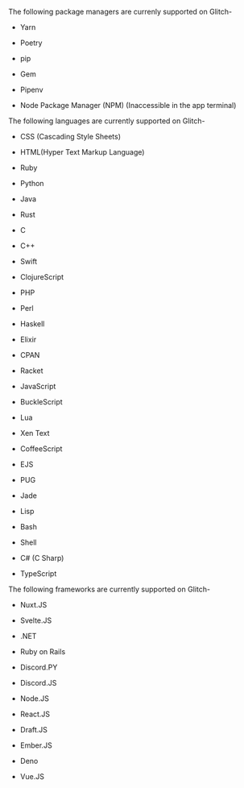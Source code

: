 The following package managers are currenly supported on Glitch-

- Yarn

- Poetry

- pip

- Gem

- Pipenv

- Node Package Manager (NPM) (Inaccessible in the app terminal)

The following languages are currently supported on Glitch-

- CSS (Cascading Style Sheets)

- HTML(Hyper Text Markup Language)

- Ruby

- Python

- Java

- Rust

- C

- C++

- Swift

- ClojureScript

- PHP

- Perl

- Haskell

- Elixir

- CPAN

- Racket

- JavaScript

- BuckleScript

- Lua

- Xen Text

- CoffeeScript

- EJS

- PUG

- Jade

- Lisp

- Bash

- Shell

- C# (C Sharp)

- TypeScript

The following frameworks are currently supported on Glitch-

- Nuxt.JS

- Svelte.JS

- .NET

- Ruby on Rails

- Discord.PY

- Discord.JS

- Node.JS

- React.JS

- Draft.JS

- Ember.JS

- Deno

- Vue.JS
